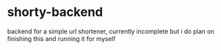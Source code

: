 # shorty-backend

backend for a simple url shortener, currently incomplete but i do plan on finishing this and running it for myself
